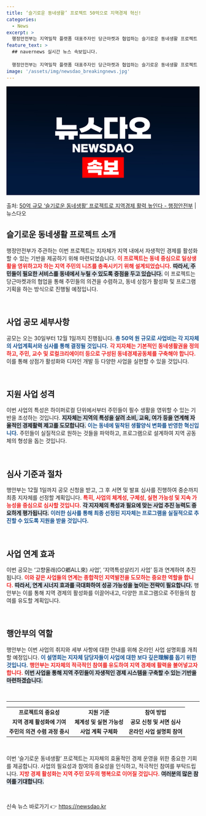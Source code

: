 ```yaml
---
title: ‘슬기로운 동네생활’ 프로젝트 50억으로 지역경제 혁신!
categories:
  - News
excerpt: >
  행정안전부는 지역밀착 플랫폼 대표주자인 당근마켓과 협업하는 슬기로운 동네생활 프로젝트 공모를 오는 30일부터…
feature_text: >
  ## navernews 실시간 뉴스 속보입니다.

  행정안전부는 지역밀착 플랫폼 대표주자인 당근마켓과 협업하는 슬기로운 동네생활 프로젝트 공모를 오는 30일부터…
image: '/assets/img/newsdao_breakingnews.jpg'
---
```


![뉴스다오 속보](/assets/img/newsdao_breakingnews.jpg)

<p>출처: <a href="https://newsdao.kr/2437" rel="dofollow">50억 규모 ‘슬기로운 동네생활’ 프로젝트로 지역경제 활력 높인다 - 행정안전부</a> | 뉴스다오</p>

<h2 data-ke-size="size26">슬기로운 동네생활 프로젝트 소개</h2>

<p data-ke-size="size16">행정안전부가 주관하는 이번 프로젝트는 지자체가 지역 내에서 자생적인 경제를 활성화할 수 있는 기반을 제공하기 위해 마련되었습니다. <b><span style="color: #ee2323;">이 프로젝트는 동네 중심으로 일상생활을 영위하고자 하는 지역 주민의 니즈를 충족시키기 위해 설계되었습니다.</span></b> <b><span style="background-color: #21538527;">따라서, 주민들이 필요한 서비스를 동네에서 누릴 수 있도록 중점을 두고 있습니다.</span></b> 이 프로젝트는 당근마켓과의 협업을 통해 주민들의 의견을 수렴하고, 동네 상점가 활성화 및 프로그램 기획을 하는 방식으로 진행될 예정입니다.</p>

<p data-ke-size="size16">&nbsp;</p>

<h2 data-ke-size="size26">사업 공모 세부사항</h2>

<p data-ke-size="size16">공모는 오는 30일부터 12월 1일까지 진행됩니다. <b><span style="color: #1a5490;">총 50억 원 규모로 사업비는 각 지자체의 사업계획서와 심사를 통해 결정될 것입니다.</span></b> <b><span style="color: #ee2323;">각 지자체는 기본적인 동네생활권을 정의하고, 주민, 교수 및 로컬크리에이터 등으로 구성된 동네경제공동체를 구축해야 합니다.</span></b> 이를 통해 상점가 활성화와 디자인 개발 등 다양한 사업을 실현할 수 있을 것입니다.</p>

<p data-ke-size="size16">&nbsp;</p>

<h2 data-ke-size="size26">지원 사업 성격</h2>

<p data-ke-size="size16">이번 사업의 특성은 하이퍼로컬 단위에서부터 주민들이 필수 생활을 영위할 수 있는 기반을 조성하는 것입니다. <b><span style="background-color: #21538527;">지자체는 지역의 특성을 살려 소비, 교육, 여가 등을 연계해 자율적인 경제활력 제고를 도모합니다.</span></b> <b><span style="color: #1a5490;">이는 동네에 밀착된 생활양식 변화를 반영한 혁신입니다.</span></b> 주민들이 실질적으로 원하는 것들을 파악하고, 프로그램으로 설계하여 지역 공동체의 형성을 돕는 것입니다.</p>

<p data-ke-size="size16">&nbsp;</p>

<h2 data-ke-size="size26">심사 기준과 절차</h2>

<p data-ke-size="size16">행안부는 12월 1일까지 공모 신청을 받고, 그 후 서면 및 발표 심사를 진행하여 중순까지 최종 지자체를 선정할 계획입니다. <b><span style="color: #ee2323;">특히, 사업의 체계성, 구체성, 실현 가능성 및 지속 가능성을 중심으로 심사할 것입니다.</span></b> <b><span style="background-color: #21538527;">각 지자체의 특성과 필요에 맞는 사업 추진 능력도 중요하게 평가됩니다.</span></b> <b><span style="color: #1a5490;">이러한 심사를 통해 최종 선정된 지자체는 프로그램을 실질적으로 추진할 수 있도록 지원을 받을 것입니다.</span></b></p>

<p data-ke-size="size16">&nbsp;</p>

<h2 data-ke-size="size26">사업 연계 효과</h2>

<p data-ke-size="size16">이번 공모는 ‘고향올래(GO鄕ALL來) 사업’, ‘지역특성살리기 사업’ 등과 연계하여 추진됩니다. <b><span style="color: #ee2323;">이와 같은 사업들의 연계는 종합적인 지역발전을 도모하는 중요한 역할을 합니다.</span></b> <b><span style="background-color: #21538527;">따라서, 연계 시너지 효과를 극대화하여 성공 가능성을 높이는 전략이 필요합니다.</span></b> 행안부는 이를 통해 지역 경제의 활성화를 이끌어내고, 다양한 프로그램으로 주민들의 참여를 유도할 계획입니다.</p>

<p data-ke-size="size16">&nbsp;</p>

<h2 data-ke-size="size26">행안부의 역할</h2>

<p data-ke-size="size16">행안부는 이번 사업의 취지와 세부 사항에 대한 안내를 위해 온라인 사업 설명회를 개최할 예정입니다. <b><span style="color: #1a5490;">이 설명회는 지자체 담당자들이 사업에 대한 보다 깊은理解를 돕기 위한 것입니다.</span></b> <b><span style="color: #ee2323;">행안부는 지자체의 적극적인 참여를 유도하여 지역 경제에 활력을 불어넣고자 합니다.</span></b> <b><span style="background-color: #21538527;">이번 사업을 통해 지역 주민들이 자생적인 경제 시스템을 구축할 수 있는 기반을 마련하겠습니다.</span></b></p>

<p data-ke-size="size16">&nbsp;</p>

<hr />

<table style="width: 100%;">
    <tr>
        <td style="text-align: center; height: 17px;"><b>프로젝트의 중요성</b></td>
        <td style="text-align: center; height: 17px;"><b>지원 기준</b></td>
        <td style="text-align: center; height: 17px;"><b>참여 방법</b></td>
    </tr>
    <tr>
        <td style="text-align: center; height: 17px;"><b>지역 경제 활성화에 기여</b></td>
        <td style="text-align: center; height: 17px;"><b>체계성 및 실현 가능성</b></td>
        <td style="text-align: center; height: 17px;"><b>공모 신청 및 서면 심사</b></td>
    </tr>
    <tr>
        <td style="text-align: center; height: 17px;"><b>주민의 의견 수렴 과정 중시</b></td>
        <td style="text-align: center; height: 17px;"><b>사업 계획 구체화</b></td>
        <td style="text-align: center; height: 17px;"><b>온라인 사업 설명회 참여</b></td>
    </tr>
</table>

<p data-ke-size="size16">&nbsp;</p>

<p data-ke-size="size16">이번 ‘슬기로운 동네생활’ 프로젝트는 지자체의 효율적인 경제 운영을 위한 중요한 기회를 제공합니다. 사업의 필요성과 참여의 중요성을 인식하고, 적극적인 참여를 부탁드립니다. <b><span style="color: #ee2323;">지방 경제 활성화는 지역 주민 모두의 행복으로 이어질 것입니다.</span></b> <b><span style="background-color: #21538527;">여러분의 많은 참여를 기대합니다.</span></b></p>

<p data-ke-size="size16">&nbsp;</p> 

신속 뉴스 바로가기 👉 <a href="https://newsdao.kr" rel="dofollow">https://newsdao.kr</a>



